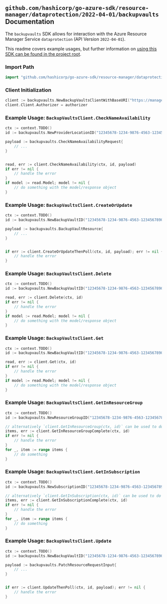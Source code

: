 
## `github.com/hashicorp/go-azure-sdk/resource-manager/dataprotection/2022-04-01/backupvaults` Documentation

The `backupvaults` SDK allows for interaction with the Azure Resource Manager Service `dataprotection` (API Version `2022-04-01`).

This readme covers example usages, but further information on [using this SDK can be found in the project root](https://github.com/hashicorp/go-azure-sdk/tree/main/docs).

### Import Path

```go
import "github.com/hashicorp/go-azure-sdk/resource-manager/dataprotection/2022-04-01/backupvaults"
```


### Client Initialization

```go
client := backupvaults.NewBackupVaultsClientWithBaseURI("https://management.azure.com")
client.Client.Authorizer = authorizer
```


### Example Usage: `BackupVaultsClient.CheckNameAvailability`

```go
ctx := context.TODO()
id := backupvaults.NewProviderLocationID("12345678-1234-9876-4563-123456789012", "example-resource-group", "locationValue")

payload := backupvaults.CheckNameAvailabilityRequest{
	// ...
}


read, err := client.CheckNameAvailability(ctx, id, payload)
if err != nil {
	// handle the error
}
if model := read.Model; model != nil {
	// do something with the model/response object
}
```


### Example Usage: `BackupVaultsClient.CreateOrUpdate`

```go
ctx := context.TODO()
id := backupvaults.NewBackupVaultID("12345678-1234-9876-4563-123456789012", "example-resource-group", "vaultValue")

payload := backupvaults.BackupVaultResource{
	// ...
}


if err := client.CreateOrUpdateThenPoll(ctx, id, payload); err != nil {
	// handle the error
}
```


### Example Usage: `BackupVaultsClient.Delete`

```go
ctx := context.TODO()
id := backupvaults.NewBackupVaultID("12345678-1234-9876-4563-123456789012", "example-resource-group", "vaultValue")

read, err := client.Delete(ctx, id)
if err != nil {
	// handle the error
}
if model := read.Model; model != nil {
	// do something with the model/response object
}
```


### Example Usage: `BackupVaultsClient.Get`

```go
ctx := context.TODO()
id := backupvaults.NewBackupVaultID("12345678-1234-9876-4563-123456789012", "example-resource-group", "vaultValue")

read, err := client.Get(ctx, id)
if err != nil {
	// handle the error
}
if model := read.Model; model != nil {
	// do something with the model/response object
}
```


### Example Usage: `BackupVaultsClient.GetInResourceGroup`

```go
ctx := context.TODO()
id := backupvaults.NewResourceGroupID("12345678-1234-9876-4563-123456789012", "example-resource-group")

// alternatively `client.GetInResourceGroup(ctx, id)` can be used to do batched pagination
items, err := client.GetInResourceGroupComplete(ctx, id)
if err != nil {
	// handle the error
}
for _, item := range items {
	// do something
}
```


### Example Usage: `BackupVaultsClient.GetInSubscription`

```go
ctx := context.TODO()
id := backupvaults.NewSubscriptionID("12345678-1234-9876-4563-123456789012")

// alternatively `client.GetInSubscription(ctx, id)` can be used to do batched pagination
items, err := client.GetInSubscriptionComplete(ctx, id)
if err != nil {
	// handle the error
}
for _, item := range items {
	// do something
}
```


### Example Usage: `BackupVaultsClient.Update`

```go
ctx := context.TODO()
id := backupvaults.NewBackupVaultID("12345678-1234-9876-4563-123456789012", "example-resource-group", "vaultValue")

payload := backupvaults.PatchResourceRequestInput{
	// ...
}


if err := client.UpdateThenPoll(ctx, id, payload); err != nil {
	// handle the error
}
```
